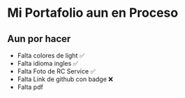 # Mi Portafolio aun en Proceso

## Aun por hacer
- Falta colores de light ✅
- Falta idioma ingles ✅
- Falta Foto de RC Service ✅
- Falta Link de github con badge ❌
- Falta pdf